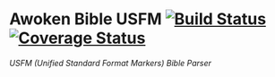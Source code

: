  # Awoken Bible USFM [![Build Status](https://travis-ci.org/jnterry/awoken-bible-usfm.svg?branch=master)](https://travis-ci.org/jnterry/awoken-bible-usfm) [![Coverage Status](https://coveralls.io/repos/github/jnterry/awoken-bible-usfm/badge.svg)](https://coveralls.io/github/jnterry/awoken-bible-usfm)

_USFM (Unified Standard Format Markers) Bible Parser_
